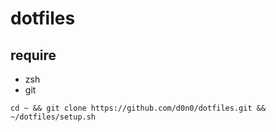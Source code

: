 # dotfiles

## require
- zsh
- git

```
cd ~ && git clone https://github.com/d0n0/dotfiles.git && ~/dotfiles/setup.sh
```

